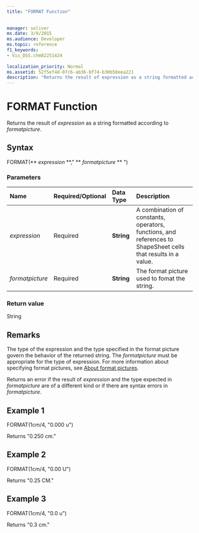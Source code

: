 ```yaml
---
title: "FORMAT Function"
 
 
manager: soliver
ms.date: 3/9/2015
ms.audience: Developer
ms.topic: reference
f1_keywords:
- Vis_DSS.chm82251424
 
localization_priority: Normal
ms.assetid: 52f5ef4d-07c6-ab36-bf74-b30b50eea221
description: "Returns the result of expression as a string formatted according to formatpicture."
---
```


# FORMAT Function

Returns the result of  _expression_ as a string formatted according to  _formatpicture_.
  
## Syntax

FORMAT(** *expression* **," ** *formatpicture* ** ") 
  
### Parameters

|**Name**|**Required/Optional**|**Data Type**|**Description**|
|:-----|:-----|:-----|:-----|
| _expression_ <br/> |Required  <br/> |**String** <br/> |A combination of constants, operators, functions, and references to ShapeSheet cells that results in a value.  <br/> |
| _formatpicture_ <br/> |Required  <br/> |**String** <br/> |The format picture used to fomat the string.  <br/> |
   
### Return value

String
  
## Remarks

The type of the expression and the type specified in the format picture govern the behavior of the returned string. The  _formatpicture_ must be appropriate for the type of expression. For more information about specifying format pictures, see [About format pictures](about-format-pictures.md).
  
Returns an error if the result of  _expression_ and the type expected in  _formatpicture_ are of a different kind or if there are syntax errors in  _formatpicture_.
  
## Example 1

FORMAT(1cm/4, "0.000 u")
  
Returns "0.250 cm."
  
## Example 2

FORMAT(1cm/4, "0.00 U")
  
Returns "0.25 CM."
  
## Example 3

FORMAT(1cm/4, "0.0 u")
  
Returns "0.3 cm."
  

